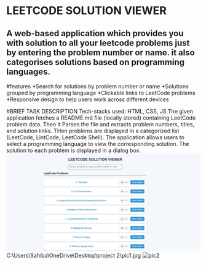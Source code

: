 # LEETCODE SOLUTION VIEWER
## A web-based application which provides you with solution to all your leetcode problems just by entering the problem number or name. it also categorises solutions based on programming languages.

#features
*Search for solutions by problem number or name
*Solutions grouped by programming language
*Clickable links to LeetCode problems
*Responsive design to help users work across different devices

#BRIEF TASK DESCRIPTION
Tech-stacks used: HTML, CSS, JS
The given application fetches a README.md file (locally stored) containing LeetCode problem data. Then it Parses the file and extracts problem numbers, titles, and solution links. THen problems are displayed in a categorized list (LeetCode, LintCode, LeetCode Shell).
The application allows users to select a programming language to view the corresponding solution. The solution to each problem is displayed in a dialog box.
![pic1](pic1.jpg)
C:\Users\Sahiba\OneDrive\Desktop\project 2\pic1.jpg
![pic2](project_GDSC\pic2.jpg)
